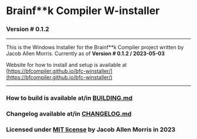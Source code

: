 ﻿# Brainf\*\*k Compiler W-installer
### Version # 0.1.2

---

This is the Windows Installer for the Brainf\*\*k Compiler project written by Jacob Allen Morris.
Currently as of **Version # 0.1.2 / 2023-05-03**

Website for how to install and setup is available at [https://bfcompiler.github.io/bfc-winstaller/](https://bfcompiler.github.io/bfc-winstaller/)

---

### How to build is available at/in [BUILDING.md](BUILDING.md)

### Changelog available at/in [CHANGELOG.md](CHANGELOG.md)
### Licensed under [MIT license](LICENSE) by Jacob Allen Morris in 2023